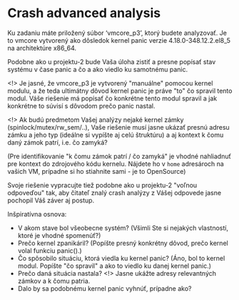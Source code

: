 # Crash advanced analysis 

Ku zadaniu máte priložený súbor ‘vmcore_p3’, ktorý budete analyzovať. Je to vmcore vytvorený ako dôsledok kernel panic verzie 4.18.0-348.12.2.el8_5 na architektúre x86_64.

Podobne ako u projektu-2 bude Vaša úloha zistiť a presne popísať stav systému v čase panic a čo a ako viedlo ku samotnému panic.

<!> Je jasné, že vmcore_p3 je vytvorený "manuálne" pomocou kernel modulu, a že teda ultimátny dôvod kernel panic je práve "to" čo spravil tento modul. Váše riešenie má popísať čo konkrétne tento modul spravil a jak konkrétne to súvisí s dôvodom prečo panic nastal.   

<!> Ak budú predmetom Vašej analýzy nejaké kernel zámky (spinlock/mutex/rw_sem/..), Vaše riešenie musí jasne ukázať presnú adresu zámku a jeho typ (ideálne si vypíšte aj celú štruktúru) a aj kontext k čomu daný zámok patrí, i.e. čo zamyká?

   (Pre identifikovanie "k čomu zámok patrí / čo zamyká" je vhodné nahliadnuť pre kontext do zdrojového kódu kernelu. Nájdete ho v `home` adresároch na vašich VM, prípadne si ho stiahnite sami - je to OpenSource)

Svoje riešenie vypracujte tiež podobne ako u projektu-2 "voľnou odpoveďou" tak, aby čitateľ znalý crash analýzy z Vášej odpovede jasne pochopil Váš záver aj postup. 

Inšpiratívna osnova:
- V akom stave bol všeobecne systém? (Všimli Ste si nejakých vlastností, ktoré je vhodné spomenúť?)
- Prečo kernel zpanikáril? (Popíšte presný konkrétny dôvod, prečo kernel volal funkciu panic().)
- Čo spôsobilo situáciu, ktorá viedla ku kernel panic? 
  (Áno, bol to kernel modul. Popíšte "čo spravil" a ako to viedlo ku danej kernel panic.)
- Prečo daná situácia nastala?
   <!> Jasne ukážte adresy relevantných zámkov a k čomu patria. 
- Dalo by sa podobnému kernel panic vyhnúť, prípadne ako?
